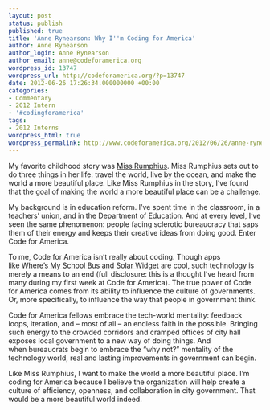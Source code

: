 ```yaml
---
layout: post
status: publish
published: true
title: 'Anne Rynearson: Why I''m Coding for America'
author: Anne Rynearson
author_login: Anne Rynearson
author_email: anne@codeforamerica.org
wordpress_id: 13747
wordpress_url: http://codeforamerica.org/?p=13747
date: 2012-06-26 17:26:34.000000000 +00:00
categories:
- Commentary
- 2012 Intern
- '#codingforamerica'
tags:
- 2012 Interns
wordpress_html: true
wordpress_permalink: http://www.codeforamerica.org/2012/06/26/anne-rynearson-why-im-coding-for-america/
---
```


<p>My favorite childhood story was <a href="http://www.amazon.com/Miss-Rumphius-Barbara-Cooney/dp/0140505393">Miss Rumphius</a>. Miss Rumphius sets out to do three things in her life: travel the world, live by the ocean, and make the world a more beautiful place. Like Miss Rumphius in the story, I’ve found that the goal of making the world a more beautiful place can be a challenge.</p>
<p>My background is in education reform. I’ve spent time in the classroom, in a teachers’ union, and in the Department of Education. And at every level, I’ve seen the same phenomenon: people facing sclerotic bureaucracy that saps them of their energy and keeps their creative ideas from doing good. Enter Code for America.</p>
<p>To me, Code for America isn’t really about coding. Though apps like <a href="http://codeforamerica.org/?cfa_project=wheres-my-school-bus">Where’s My School Bus</a> and <a href="http://codeforamerica.org/2011/07/13/solar-widget">Solar Widget</a> are cool, such technology is merely a means to an end (full disclosure: this is a thought I’ve heard from many during my first week at Code for America). The true power of Code for America comes from its ability to influence the culture of governments. Or, more specifically, to influence the way that people in government think.</p>
<p>Code for America fellows embrace the tech-world mentality: feedback loops, iteration, and – most of all – an endless faith in the possible. Bringing such energy to the crowded corridors and cramped offices of city hall exposes local government to a new way of doing things. And when bureaucrats begin to embrace the “why not?” mentality of the technology world, real and lasting improvements in government can begin.</p>
<p>Like Miss Rumphius, I want to make the world a more beautiful place. I’m coding for America because I believe the organization will help create a culture of efficiency, openness, and collaboration in city government. That would be a more beautiful world indeed.</p>
